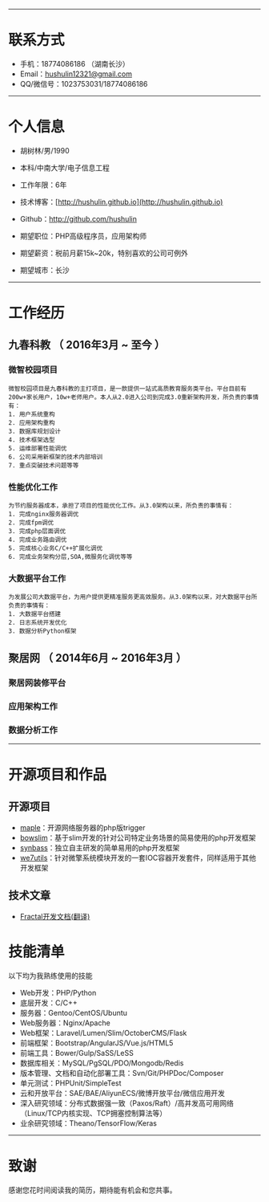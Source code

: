 
---

# 联系方式

- 手机：18774086186 （湖南长沙）
- Email：hushulin12321@gmail.com
- QQ/微信号：1023753031/18774086186

---

# 个人信息

 - 胡树林/男/1990
 - 本科/中南大学/电子信息工程
 - 工作年限：6年
 - 技术博客：[http://hushulin.github.io](http://hushulin.github.io)
 - Github：http://github.com/hushulin

 - 期望职位：PHP高级程序员，应用架构师
 - 期望薪资：税前月薪15k~20k，特别喜欢的公司可例外
 - 期望城市：长沙

---

# 工作经历

## 九春科教 （ 2016年3月 ~ 至今 ）

### 微智校园项目
	微智校园项目是九春科教的主打项目，是一款提供一站式高质教育服务类平台。平台目前有200w+家长用户，10w+老师用户。本人从2.0进入公司到完成3.0重新架构开发，所负责的事情有：
	1. 用户系统重构
	2. 应用架构重构
	3. 数据库规划设计
	4. 技术框架选型
	5. 运维部署性能调优
	6. 公司采用新框架的技术内部培训
	7. 重点突破技术问题等等

### 性能优化工作
	为节约服务器成本，承担了项目的性能优化工作。从3.0架构以来，所负责的事情有：
	1. 完成nginx服务器调优
	2. 完成fpm调优
	3. 完成php层面调优
	4. 完成业务路由调优
	5. 完成核心业务C/C++扩展化调优
	6. 完成业务架构分层,SOA,微服务化调优等等

### 大数据平台工作
	为发展公司大数据平台，为用户提供更精准服务更高效服务。从3.0架构以来，对大数据平台所负责的事情有：
	1. 大数据平台搭建
	2. 日志系统开发优化
	3. 数据分析Python框架
	
## 聚居网 （ 2014年6月 ~ 2016年3月 ）

### 聚居网装修平台

### 应用架构工作

### 数据分析工作

---

# 开源项目和作品

## 开源项目

 - [maple](https://github.com/hushulin/maple)：开源网络服务器的php版trigger
 - [bowslim](https://github.com/hushulin/bowslim)：基于slim开发的针对公司特定业务场景的简易使用的php开发框架
 - [synbass](https://github.com/hushulin/synbass)：独立自主研发的简单易用的php开发框架
 - [we7utils](https://github.com/hushulin/we7utils)：针对微擎系统模块开发的一套IOC容器开发套件，同样适用于其他开发框架

## 技术文章

 - [Fractal开发文档(翻译)](https://hushulin.github.io/2017/03/23/fractal-doc.html)

# 技能清单

以下均为我熟练使用的技能

- Web开发：PHP/Python
- 底层开发：C/C++
- 服务器：Gentoo/CentOS/Ubuntu
- Web服务器：Nginx/Apache
- Web框架：Laravel/Lumen/Slim/OctoberCMS/Flask
- 前端框架：Bootstrap/AngularJS/Vue.js/HTML5
- 前端工具：Bower/Gulp/SaSS/LeSS
- 数据库相关：MySQL/PgSQL/PDO/Mongodb/Redis
- 版本管理、文档和自动化部署工具：Svn/Git/PHPDoc/Composer
- 单元测试：PHPUnit/SimpleTest
- 云和开放平台：SAE/BAE/AliyunECS/微博开放平台/微信应用开发
- 深入研究领域：分布式数据强一致（Paxos/Raft）/高并发高可用网络（Linux/TCP内核实现、TCP拥塞控制算法等）
- 业余研究领域：Theano/TensorFlow/Keras

---

# 致谢
感谢您花时间阅读我的简历，期待能有机会和您共事。
